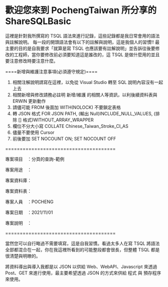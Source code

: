 # 歡迎您來到 PochengTaiwan 所分享的 ShareSQLBasic 

這裡是針對我所撰寫的 TSQL 語法來進行記錄，這些記錄都是我日常會用的語法與註解說明。
每一段的開頭語法會有以下的註解與說明，這是我個人的習慣!! 最主要的目的是自我要求「就算是寫 TSQL 也應該要有註解說明」並告訴往後要修改的工程師，當你要修改前必須要知道這是誰改的，這 TSQL 是做什麼用的並且要注意修改時要注意什麼。



====新增與維護注意事項(必須遵守規定)====

 1. 相關注解說明請寫在這裡，以免從 Visual Studio 轉至 SQL 說明內容沒有一起上去
 2. 相關新增與修改請務必註明 新增/維護 的相關人等資訊，以利後續資料表與 ERWIN 更新動作
 3. 請儘可能 FROM 後面加 WITH(NOLOCK) 不要鎖定表格
 4. 轉 JSON 格式 FOR JSON PATH, (輸出 Null)INCLUDE_NULL_VALUES, (排除 [] 格式)WITHOUT_ARRAY_WRAPPER
 5. 欄位不分大小寫 COLLATE Chinese_Taiwan_Stroke_CI_AS
 6. 儘量不要使用 Cursor 
 7. 前後要加 SET NOCOUNT ON; SET NOCOUNT OFF

======================================

專案項目　：分頁的查詢-範例

專案用途　：

專案資料庫：

專案資料表：

專案人員　：POCHENG

專案日期　：2021/11/01

專案說明　：

======================================

當然您可以自行略過不需要填寫，這是自我習慣。看過太多人在寫 TSQL 將語法全部都混合在一起，你在我這裡所看到的可能整段都會很長，但整體 TSQL 都是很清楚與明暸的。

將資料導出與導入我都是以 JSON 以供給 Web、WebAPI、Javascript 來透過 Post、GET 來進行使用，最主要希望透過 JSON 的方式來供給 程式 與 預存程序 來使用。

